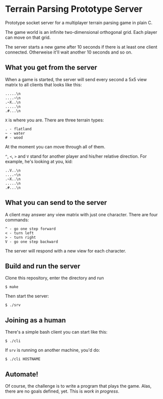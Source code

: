 # Terrain Parsing Prototype Server

Prototype socket server for a multiplayer terrain parsing game in plain C.

The game world is an infinite two-dimensional orthogonal grid.
Each player can move on that grid.

The server starts a new game after 10 seconds if there is at least one
client connected. Otherweise it'll wait another 10 seconds and so on.

## What you get from the server

When a game is started, the server will send every second a 5x5 view matrix
to all clients that looks like this:

	.....\n
	....~\n
	.~X..\n
	.....\n
	.#...\n

`X` is where you are. There are three terrain types:

	. - flatland
	~ - water
	# - wood

At the moment you can move through all of them.

`^`, `<`, `>` and `V` stand for another player and his/her relative direction.
For example, he's looking at you, kid:

	..V..\n
	....~\n
	.~X..\n
	.....\n
	.#...\n

## What you can send to the server

A client may answer any view matrix with just one character.
There are four commands:

	^ - go one step forward
	< - turn left
	> - turn right
	V - go one step backward

The server will respond with a new view for each character.

## Build and run the server

Clone this repository, enter the directory and run

	$ make

Then start the server:

	$ ./srv

## Joining as a human

There's a simple bash client you can start like this:

	$ ./cli

If `srv` is running on another machine, you'd do:

	$ ./cli HOSTNAME

## Automate!

Of course, the challenge is to write a program that plays the game.
Alas, there are no goals defined, yet. This is *work in progress*.
